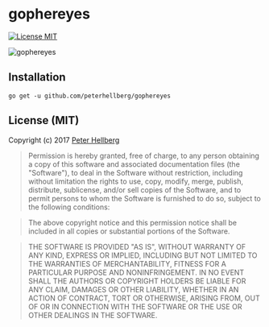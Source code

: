 # gophereyes

[![License MIT](https://img.shields.io/badge/license-MIT-lightgrey.svg?style=flat)](https://github.com/peterhellberg/gophereyes#license-mit)

![gophereyes](https://data.gopher.se/gopher/gophereyes.gif)

## Installation

```
go get -u github.com/peterhellberg/gophereyes
```

## License (MIT)

Copyright (c) 2017 [Peter Hellberg](http://c7.se/)

> Permission is hereby granted, free of charge, to any person obtaining
> a copy of this software and associated documentation files (the
> "Software"), to deal in the Software without restriction, including
> without limitation the rights to use, copy, modify, merge, publish,
> distribute, sublicense, and/or sell copies of the Software, and to
> permit persons to whom the Software is furnished to do so, subject to
> the following conditions:

> The above copyright notice and this permission notice shall be
> included in all copies or substantial portions of the Software.

> THE SOFTWARE IS PROVIDED "AS IS", WITHOUT WARRANTY OF ANY KIND,
> EXPRESS OR IMPLIED, INCLUDING BUT NOT LIMITED TO THE WARRANTIES OF
> MERCHANTABILITY, FITNESS FOR A PARTICULAR PURPOSE AND
> NONINFRINGEMENT. IN NO EVENT SHALL THE AUTHORS OR COPYRIGHT HOLDERS BE
> LIABLE FOR ANY CLAIM, DAMAGES OR OTHER LIABILITY, WHETHER IN AN ACTION
> OF CONTRACT, TORT OR OTHERWISE, ARISING FROM, OUT OF OR IN CONNECTION
> WITH THE SOFTWARE OR THE USE OR OTHER DEALINGS IN THE SOFTWARE.

